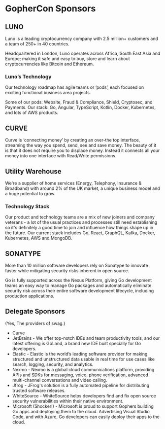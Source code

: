 # GopherCon Sponsors

## LUNO

Luno is a leading cryptocurrency company with 2.5 million+ customers and a team of 250+ in 40 countries.

Headquartered in London, Luno operates across Africa, South East Asia and Europe; making it safe and easy to buy, store and learn about cryptocurrencies like Bitcoin and Ethereum.

### Luno’s Technology

Our technology roadmap has agile teams or ‘pods’, each focused on exciting functional business area projects.

Some of our pods: Website, Fraud & Compliance, Shield, Cryptosec, and Payments. Our stack: Go, Angular, TypeScript, Kotlin, Docker, Kubernetes, and lots of AWS products.

## CURVE

Curve is ‘connecting money’ by creating an over-the top interface, streaming the way you spend, send, see and save money. The beauty of it is that it does not require you to displace money. Instead it connects all your money into one interface with Read/Write permissions.

## Utility Warehouse

We're a supplier of home services (Energy, Telephony, Insurance & Broadband) with around 2% of the UK market, a unique business model and a huge potential to grow.

### Technology Stack

Our product and technology teams are a mix of new joiners and company veterans - a lot of the usual practices and processes still need establishing so it's definitely a good time to join and influence how things shape up in the future. Our current stack includes Go, React, GraphQL, Kafka, Docker, Kubernetes, AWS and MongoDB.

## SONATYPE

More than 10 million software developers rely on Sonatype to innovate faster while mitigating security risks inherent in open source.

Go is fully supported across the Nexus Platform, giving Go development teams an easy way to manage Go packages and automatically eliminate security risk across their entire software development lifecycle, including production applications.

## Delegate Sponsors

(Yes, The providers of swag.) <!-- .element: class="fragment" data-fragment-index="1" -->


- Curve
- JetBrains - We offer top-notch IDEs and team productivity tools, and our latest offering is GoLand, a brand new IDE built specially for Go developers.
- Elastic - Elastic is the world’s leading software provider for making structured and unstructured data usable in real time for use cases like search, logging, security, and analytics.
- Nexmo - Nexmo is a global cloud communications platform, providing APIs and SDKs for messaging, voice, phone verification, advanced multi-channel conversations and video calling.
- Jfrog - JFrog's solution is a fully automated pipeline for distributing trusted software releases.
- WhiteSource - WhiteSource helps developers find and fix open source security vulnerabilities within their native environment.
- Microsoft (Shocker!) - Microsoft is proud to support Gophers building Go apps and deploying them to the cloud. Advertising Visual Studio Code, and with Azure, Go developers can easily deploy their apps to the cloud.
